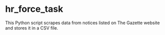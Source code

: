 # hr_force_task
This Python script scrapes data from notices listed on The Gazette website and stores it in a CSV file.
